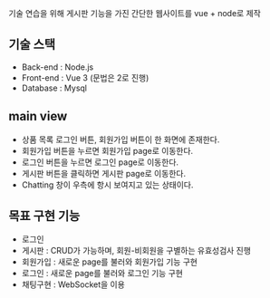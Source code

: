 기술 연습을 위해 게시판 기능을 가진 간단한 웹사이트를 vue + node로 제작

## 기술 스택
- Back-end : Node.js
- Front-end : Vue 3 (문법은 2로 진행)
- Database : Mysql

## main view
- 상품 목록 로그인 버튼, 회원가입 버튼이 한 화면에 존재한다.
- 회원가입 버튼을 누르면 회원가입 page로 이동한다.
- 로그인 버튼을 누르면 로그인 page로 이동한다.
- 게시판 버튼을 클릭하면 게시판 page로 이동한다.
- Chatting 창이 우측에 항시 보여지고 있는 상태이다.

## 목표 구현 기능
- 로그인
- 게시판 : CRUD가 가능하며, 회원-비회원을 구별하는 유효성검사 진행
- 회원가입 : 새로운 page를 불러와 회원가입 기능 구현
- 로그인 : 새로운 page를 불러와 로그인 기능 구현
- 채팅구현 : WebSocket을 이용
